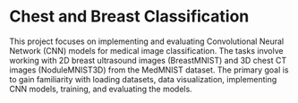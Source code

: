 # Chest and Breast Classification

This project focuses on implementing and evaluating Convolutional Neural Network (CNN) models for medical image classification. The tasks involve working with 2D breast ultrasound images (BreastMNIST) and 3D chest CT images (NoduleMNIST3D) from the MedMNIST dataset. The primary goal is to gain familiarity with loading datasets, data visualization, implementing CNN models, training, and evaluating the models.
